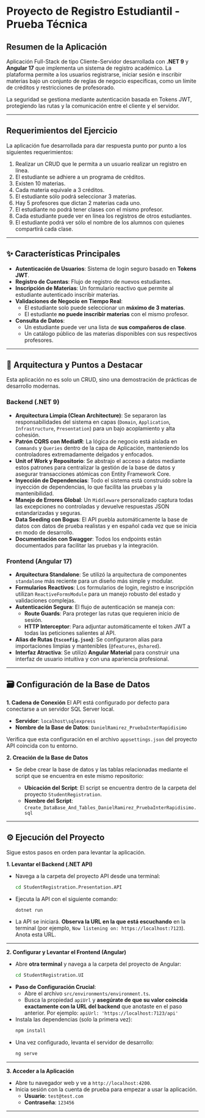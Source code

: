 # Proyecto de Registro Estudiantil - Prueba Técnica

## Resumen de la Aplicación

Aplicación Full-Stack de tipo Cliente-Servidor desarrollada con **.NET 9** y **Angular 17** que implementa un sistema de registro académico. La plataforma permite a los usuarios registrarse, iniciar sesión e inscribir materias bajo un conjunto de reglas de negocio específicas, como un límite de créditos y restricciones de profesorado.

La seguridad se gestiona mediante autenticación basada en Tokens JWT, protegiendo las rutas y la comunicación entre el cliente y el servidor.

---

## Requerimientos del Ejercicio

La aplicación fue desarrollada para dar respuesta punto por punto a los siguientes requerimientos:

1.  Realizar un CRUD que le permita a un usuario realizar un registro en línea.
2.  El estudiante se adhiere a un programa de créditos.
3.  Existen 10 materias.
4.  Cada materia equivale a 3 créditos.
5.  El estudiante sólo podrá seleccionar 3 materias.
6.  Hay 5 profesores que dictan 2 materias cada uno.
7.  El estudiante no podrá tener clases con el mismo profesor.
8.  Cada estudiante puede ver en línea los registros de otros estudiantes.
9.  El estudiante podrá ver sólo el nombre de los alumnos con quienes compartirá cada clase.
---

## ✨ Características Principales

* **Autenticación de Usuarios**: Sistema de login seguro basado en **Tokens JWT**.
* **Registro de Cuentas**: Flujo de registro de nuevos estudiantes.
* **Inscripción de Materias**: Un formulario reactivo que permite al estudiante autenticado inscribir materias.
* **Validaciones de Negocio en Tiempo Real**:
    * El estudiante solo puede seleccionar un **máximo de 3 materias**.
    * El estudiante **no puede inscribir materias** con el mismo profesor.
* **Consulta de Datos**:
    * Un estudiante puede ver una lista de **sus compañeros de clase**.
    * Un catálogo público de las materias disponibles con sus respectivos profesores.

---

## 🚀 Arquitectura y Puntos a Destacar

Esta aplicación no es solo un CRUD, sino una demostración de prácticas de desarrollo modernas.

### Backend (.NET 9)

* **Arquitectura Limpia (Clean Architecture)**: Se separaron las responsabilidades del sistema en capas (`Domain`, `Application`, `Infrastructure`, `Presentation`) para un bajo acoplamiento y alta cohesión.
* **Patrón CQRS con MediatR**: La lógica de negocio está aislada en `Commands` y `Queries` dentro de la capa de Aplicación, manteniendo los controladores extremadamente delgados y enfocados.
* **Unit of Work y Repositorio**: Se abstrajo el acceso a datos mediante estos patrones para centralizar la gestión de la base de datos y asegurar transacciones atómicas con Entity Framework Core.
* **Inyección de Dependencias**: Todo el sistema está construido sobre la inyección de dependencias, lo que facilita las pruebas y la mantenibilidad.
* **Manejo de Errores Global**: Un `Middleware` personalizado captura todas las excepciones no controladas y devuelve respuestas JSON estandarizadas y seguras.
* **Data Seeding con Bogus**: El API puebla automáticamente la base de datos con datos de prueba realistas y en español cada vez que se inicia en modo de desarrollo.
* **Documentación con Swagger**: Todos los endpoints están documentados para facilitar las pruebas y la integración.

### Frontend (Angular 17)

* **Arquitectura Standalone**: Se utilizó la arquitectura de componentes `standalone` más reciente para un diseño más simple y modular.
* **Formularios Reactivos**: Los formularios de login, registro e inscripción utilizan `ReactiveFormsModule` para un manejo robusto del estado y validaciones complejas.
* **Autenticación Segura**: El flujo de autenticación se maneja con:
    * **Route Guards**: Para proteger las rutas que requieren inicio de sesión.
    * **HTTP Interceptor**: Para adjuntar automáticamente el token JWT a todas las peticiones salientes al API.
* **Alias de Rutas (`tsconfig.json`)**: Se configuraron alias para importaciones limpias y mantenibles (`@features`, `@shared`).
* **Interfaz Atractiva**: Se utilizó **Angular Material** para construir una interfaz de usuario intuitiva y con una apariencia profesional.

---

## 🗃️ Configuración de la Base de Datos

**1. Cadena de Conexión**
El API está configurado por defecto para conectarse a un servidor SQL Server local.

* **Servidor**: `localhost\sqlexpress`
* **Nombre de la Base de Datos**: `DanielRamirez_PruebaInterRapidisimo`

Verifica que esta configuración en el archivo `appsettings.json` del proyecto API coincida con tu entorno.

**2. Creación de la Base de Datos**

* Se debe crear la base de datos y las tablas relacionadas mediante el script que se encuentra en este mismo repositorio:
  
    * **Ubicación del Script**: El script se encuentra dentro de la carpeta del proyecto `StudentRegistration`.
    * **Nombre del Script**: `Create_DataBase_And_Tables_DanielRamirez_PruebaInterRapidisimo.sql`
---

## ⚙️ Ejecución del Proyecto

Sigue estos pasos en orden para levantar la aplicación.

**1. Levantar el Backend (.NET API)**

* Navega a la carpeta del proyecto API desde una terminal:
    ```bash
    cd StudentRegistration.Presentation.API
    ```
* Ejecuta la API con el siguiente comando:
    ```bash
    dotnet run
    ```
* La API se iniciará. **Observa la URL en la que está escuchando** en la terminal (por ejemplo, `Now listening on: https://localhost:7123`). Anota esta URL.

---

**2. Configurar y Levantar el Frontend (Angular)**

* Abre **otra terminal** y navega a la carpeta del proyecto de Angular:
    ```bash
    cd StudentRegistration.UI
    ```
* **Paso de Configuración Crucial**:
    * Abre el archivo `src/environments/environment.ts`.
    * Busca la propiedad `apiUrl` y **asegúrate de que su valor coincida exactamente con la URL del backend** que anotaste en el paso anterior. Por ejemplo:
        `apiUrl: 'https://localhost:7123/api'`
* Instala las dependencias (solo la primera vez):
    ```bash
    npm install
    ```
* Una vez configurado, levanta el servidor de desarrollo:
    ```bash
    ng serve
    ```

---

**3. Acceder a la Aplicación**

* Abre tu navegador web y ve a `http://localhost:4200`.
* Inicia sesión con la cuenta de prueba para empezar a usar la aplicación.
    * **Usuario**: `test@test.com`
    * **Contraseña**: `123456`

---
